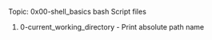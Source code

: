 Topic: 0x00-shell_basics
bash Script files

1. 0-current_working_directory - Print absolute path name 
